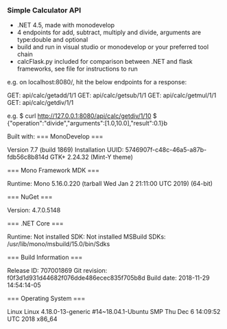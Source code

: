### Simple Calculator API

+ .NET 4.5, made with monodevelop
+ 4 endpoints for add, subtract, multiply and divide, arguments are type:double and optional
+ build and run in visual studio or monodevelop or your preferred tool chain
+ calcFlask.py included for comparison between .NET and flask frameworks, see file for instructions to run

e.g. on localhost:8080/, hit the below endpoints for a response:

GET: api/calc/getadd/1/1
GET: api/calc/getsub/1/1
GET: api/calc/getmul/1/1
GET: api/calc/getdiv/1/1

e.g. 
$ curl http://127.0.0.1:8080/api/calc/getdiv/1/10
$ {"operation":"divide","arguments":[1.0,10.0],"result":0.1}b

Built with:
=== MonoDevelop ===

Version 7.7 (build 1869)
Installation UUID: 5746907f-c48c-46a5-a87b-fdb56c8b814d
	GTK+ 2.24.32 (Mint-Y theme)

=== Mono Framework MDK ===

Runtime:
	Mono 5.16.0.220 (tarball Wed Jan  2 21:11:00 UTC 2019) (64-bit)

=== NuGet ===

Version: 4.7.0.5148

=== .NET Core ===

Runtime: Not installed
SDK: Not installed
MSBuild SDKs: /usr/lib/mono/msbuild/15.0/bin/Sdks

=== Build Information ===

Release ID: 707001869
Git revision: f0f3d1d931d44682f076dde486ecec835f705b8d
Build date: 2018-11-29 14:54:14-05

=== Operating System ===

Linux
Linux 4.18.0-13-generic #14~18.04.1-Ubuntu SMP Thu Dec 6 14:09:52 UTC 2018 x86_64


